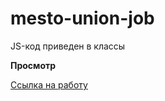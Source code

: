 # mesto-union-job

JS-код приведен в классы


**Просмотр**

 [Ссылка на работу](https://polinaru.github.io/mesto-union-job)
